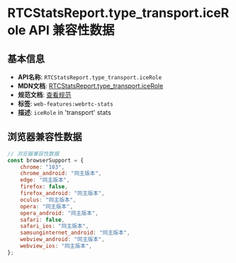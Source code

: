 # RTCStatsReport.type_transport.iceRole API 兼容性数据

## 基本信息

- **API名称**: `RTCStatsReport.type_transport.iceRole`
- **MDN文档**: [RTCStatsReport.type_transport.iceRole](https://developer.mozilla.org/docs/Web/API/RTCTransportStats/iceRole)
- **规范文档**: [查看规范](https://w3c.github.io/webrtc-stats/#dom-rtctransportstats-icerole)
- **标签**: `web-features:webrtc-stats`
- **描述**: `iceRole` in 'transport' stats

## 浏览器兼容性数据

```javascript
// 浏览器兼容性数据
const browserSupport = {
    chrome: "103",
    chrome_android: "同主版本",
    edge: "同主版本",
    firefox: false,
    firefox_android: "同主版本",
    oculus: "同主版本",
    opera: "同主版本",
    opera_android: "同主版本",
    safari: false,
    safari_ios: "同主版本",
    samsunginternet_android: "同主版本",
    webview_android: "同主版本",
    webview_ios: "同主版本",
};

```


